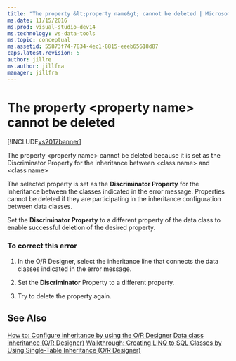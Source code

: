 ```yaml
---
title: "The property &lt;property name&gt; cannot be deleted | Microsoft Docs"
ms.date: 11/15/2016
ms.prod: visual-studio-dev14
ms.technology: vs-data-tools
ms.topic: conceptual
ms.assetid: 55873f74-7834-4ec1-8815-eeeb65618d87
caps.latest.revision: 5
author: jillre
ms.author: jillfra
manager: jillfra
---
```

# The property &lt;property name&gt; cannot be deleted
[!INCLUDE[vs2017banner](../includes/vs2017banner.md)]

The property \<property name> cannot be deleted because it is set as the Discriminator Property for the inheritance between \<class name> and \<class name>

 The selected property is set as the **Discriminator Property** for the inheritance between the classes indicated in the error message. Properties cannot be deleted if they are participating in the inheritance configuration between data classes.

 Set the **Discriminator Property** to a different property of the data class to enable successful deletion of the desired property.

### To correct this error

1. In the O/R Designer, select the inheritance line that connects the data classes indicated in the error message.

2. Set the **Discriminator** Property to a different property.

3. Try to delete the property again.

## See Also
 [How to: Configure inheritance by using the O/R Designer](../data-tools/how-to-configure-inheritance-by-using-the-o-r-designer.md)
 [Data class inheritance (O/R Designer)](../data-tools/data-class-inheritance-o-r-designer.md)
 [Walkthrough: Creating LINQ to SQL Classes by Using Single-Table Inheritance (O/R Designer)](../data-tools/walkthrough-creating-linq-to-sql-classes-by-using-single-table-inheritance-o-r-designer.md)
